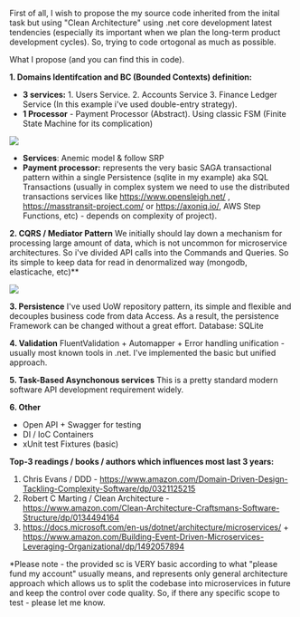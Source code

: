 First of all, I wish to propose the my source code inherited from the inital task but using "Clean Architecture" using .net core development latest tendencies (especially its important when we plan the long-term product development cycles). So, trying to code ortogonal as much as possible.

What I propose (and you can find this in code).

**1. Domains Identifcation and BC (Bounded Contexts) definition:**
- **3 services:** 1. Users Service. 2. Accounts Service 3. Finance Ledger Service (In this example i've used double-entry strategy).  
- **1 Processor** - Payment Processor (Abstract). Using classic FSM (Finite State Machine for its complication)

![](https://i.stack.imgur.com/IAXY4.gif)

- **Services**: Anemic model & follow SRP
- **Payment processor:** represents the very basic SAGA transactional pattern within a single Persistence (sqlite in my example) aka SQL Transactions (usually in complex system we need to use the distributed transactions services like https://www.opensleigh.net/ , https://masstransit-project.com/ or https://axoniq.io/, AWS Step Functions, etc) - depends on complexity of project).

**2. CQRS / Mediator Pattern**
We initially should lay down a mechanism for processing large amount of data, which is not uncommon for microservice architectures. So i've divided API calls into the Commands and Queries. So its simple to keep data for read in denormalized way (mongodb, elasticache, etc)**

![](https://referbruv.com/data/Admin/2020/6/mediator-block.png)

**3. Persistence**
I've used UoW repository pattern, its simple and flexible and decouples business code from data Access. As a result, the persistence Framework can be changed without a great effort. Database: SQLite

**4. Validation**
FluentValidation + Automapper + Error handling unification - usually most known tools in .net. I've implemented the basic but unified approach.

**5. Task-Based Asynchonous services**
This is a pretty standard modern software API development requirement widely.

**6. Other**
- Open API + Swagger for testing
- DI / IoC Containers
- xUnit test Fixtures (basic)


**Top-3 readings / books / authors which influences most last 3 years:**
1. Chris Evans / DDD - https://www.amazon.com/Domain-Driven-Design-Tackling-Complexity-Software/dp/0321125215
2. Robert C Marting / Clean Architecture - https://www.amazon.com/Clean-Architecture-Craftsmans-Software-Structure/dp/0134494164
3. https://docs.microsoft.com/en-us/dotnet/architecture/microservices/  + https://www.amazon.com/Building-Event-Driven-Microservices-Leveraging-Organizational/dp/1492057894

*Please note - the provided sc is VERY basic according to what "please fund my account" usually means, and represents only general architecture approach which allows us to split the codebase into microservices in future and keep the control over code quality. So, if there any specific scope to test - please let me know.
